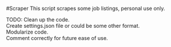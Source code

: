 #Scraper
This script scrapes some job listings, personal use only.<br>
<p>
TODO:
    Clean up the code.<br>
    Create settings.json file or could be some other format.<br>
    Modularize code.<br>
    Comment correctly for future ease of use.<br>
</p>
